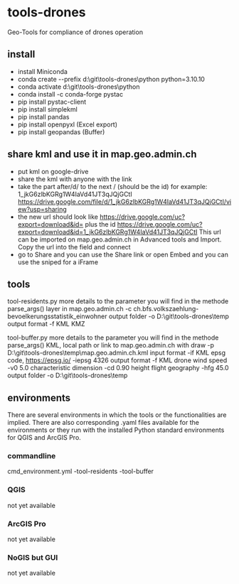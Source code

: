 # tools-drones

Geo-Tools for compliance of drones operation

## install

- install Miniconda
- conda create --prefix d:\git\tools-drones\python python=3.10.10
- conda activate d:\git\tools-drones\python
- conda install -c conda-forge pystac
- pip install pystac-client
- pip install simplekml
- pip install pandas
- pip install openpyxl (Excel export)
- pip install geopandas (Buffer)

## share kml and use it in map.geo.admin.ch

- put kml on google-drive
- share the kml with anyone with the link
- take the part after/d/ to the next / (should be the id)
  for example: 1_jkG6zlbKGRg1W4IaVd41JT3qJQjGCtI
  <https://drive.google.com/file/d/1_jkG6zlbKGRg1W4IaVd41JT3qJQjGCtI/view?usp=sharing>
- the new url should look like
  <https://drive.google.com/uc?export=download&id=> plus the id
  <https://drive.google.com/uc?export=download&id=1_jkG6zlbKGRg1W4IaVd41JT3qJQjGCtI>
  This url can be imported on map.geo.admin.ch in Advanced tools and Import.
  Copy the url into the field and connect
- go to Share and you can use the Share link
  or open Embed and you can use the sniped for a iFrame

## tools

tool-residents.py
more details to the parameter you will find in the methode parse_args()
layer in map.geo.admin.ch
   -c ch.bfs.volkszaehlung-bevoelkerungsstatistik_einwohner
output folder
   -o D:\git\tools-drones\temp
output format
   -f KML KMZ

tool-buffer.py
more details to the parameter you will find in the methode parse_args()
KML, local path or link to map.geo.admin.ch with draw
   -p D:\git\tools-drones\temp\map.geo.admin.ch.kml 
input format
   -if KML
epsg code, https://epsg.io/
   -iepsg 4326
output format
   -f KML
drone wind speed 
   -v0 5.0
characteristic dimension
   -cd 0.90
height flight geography
   -hfg 45.0
output folder
   -o D:\git\tools-drones\temp

## environments

There are several environments in which the tools or the functionalities are implied.
There are also corresponding .yaml files available for the environments or they run with the installed 
Python standard environments for QGIS and ArcGIS Pro.

### commandline
cmd_environment.yml
-tool-residents
-tool-buffer

### QGIS
not yet available

### ArcGIS Pro
not yet available

### NoGIS but GUI
not yet available
